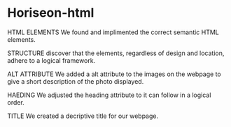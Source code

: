 # Horiseon-html

HTML ELEMENTS
We found and implimented the correct semantic HTML elements.

STRUCTURE
discover that the elements, regardless of design and location, adhere to a logical framework.

ALT ATTRIBUTE
We added a alt attribute to the images on the webpage to give a short description of the photo displayed.

HAEDING
We adjusted the heading attribute to it can follow in a logical order.

TITLE
We created a decriptive title for our webpage.
